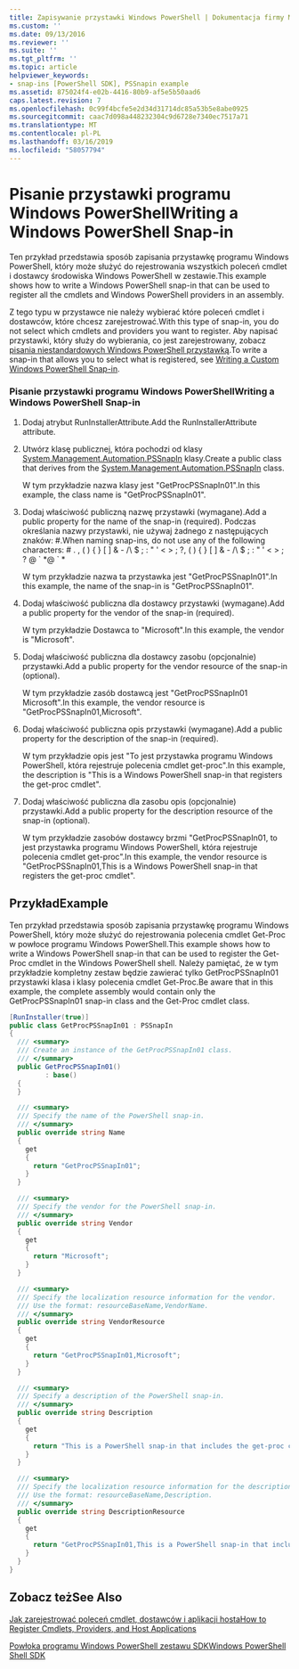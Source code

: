 ```yaml
---
title: Zapisywanie przystawki Windows PowerShell | Dokumentacja firmy Microsoft
ms.custom: ''
ms.date: 09/13/2016
ms.reviewer: ''
ms.suite: ''
ms.tgt_pltfrm: ''
ms.topic: article
helpviewer_keywords:
- snap-ins [PowerShell SDK], PSSnapin example
ms.assetid: 875024f4-e02b-4416-80b9-af5e5b50aad6
caps.latest.revision: 7
ms.openlocfilehash: 0c99f4bcfe5e2d34d31714dc85a53b5e8abe0925
ms.sourcegitcommit: caac7d098a448232304c9d6728e7340ec7517a71
ms.translationtype: MT
ms.contentlocale: pl-PL
ms.lasthandoff: 03/16/2019
ms.locfileid: "58057794"
---
```

# <a name="writing-a-windows-powershell-snap-in"></a><span data-ttu-id="f3513-102">Pisanie przystawki programu Windows PowerShell</span><span class="sxs-lookup"><span data-stu-id="f3513-102">Writing a Windows PowerShell Snap-in</span></span>

<span data-ttu-id="f3513-103">Ten przykład przedstawia sposób zapisania przystawkę programu Windows PowerShell, który może służyć do rejestrowania wszystkich poleceń cmdlet i dostawcy środowiska Windows PowerShell w zestawie.</span><span class="sxs-lookup"><span data-stu-id="f3513-103">This example shows how to write a Windows PowerShell snap-in that can be used to register all the cmdlets and Windows PowerShell providers in an assembly.</span></span>

<span data-ttu-id="f3513-104">Z tego typu w przystawce nie należy wybierać które poleceń cmdlet i dostawców, które chcesz zarejestrować.</span><span class="sxs-lookup"><span data-stu-id="f3513-104">With this type of snap-in, you do not select which cmdlets and providers you want to register.</span></span> <span data-ttu-id="f3513-105">Aby napisać przystawki, który służy do wybierania, co jest zarejestrowany, zobacz [pisania niestandardowych Windows PowerShell przystawką](./writing-a-custom-windows-powershell-snap-in.md).</span><span class="sxs-lookup"><span data-stu-id="f3513-105">To write a snap-in that allows you to select what is registered, see [Writing a Custom Windows PowerShell Snap-in](./writing-a-custom-windows-powershell-snap-in.md).</span></span>

### <a name="writing-a-windows-powershell-snap-in"></a><span data-ttu-id="f3513-106">Pisanie przystawki programu Windows PowerShell</span><span class="sxs-lookup"><span data-stu-id="f3513-106">Writing a Windows PowerShell Snap-in</span></span>

1. <span data-ttu-id="f3513-107">Dodaj atrybut RunInstallerAttribute.</span><span class="sxs-lookup"><span data-stu-id="f3513-107">Add the RunInstallerAttribute attribute.</span></span>

2. <span data-ttu-id="f3513-108">Utwórz klasę publicznej, która pochodzi od klasy [System.Management.Automation.PSSnapIn](/dotnet/api/System.Management.Automation.PSSnapIn) klasy.</span><span class="sxs-lookup"><span data-stu-id="f3513-108">Create a public class that derives from the [System.Management.Automation.PSSnapIn](/dotnet/api/System.Management.Automation.PSSnapIn) class.</span></span>

    <span data-ttu-id="f3513-109">W tym przykładzie nazwa klasy jest "GetProcPSSnapIn01".</span><span class="sxs-lookup"><span data-stu-id="f3513-109">In this example, the class name is "GetProcPSSnapIn01".</span></span>

3. <span data-ttu-id="f3513-110">Dodaj właściwość publiczną nazwę przystawki (wymagane).</span><span class="sxs-lookup"><span data-stu-id="f3513-110">Add a public property for the name of the snap-in (required).</span></span> <span data-ttu-id="f3513-111">Podczas określania nazwy przystawki, nie używaj żadnego z następujących znaków: #.</span><span class="sxs-lookup"><span data-stu-id="f3513-111">When naming snap-ins, do not use any of the following characters: # .</span></span> <span data-ttu-id="f3513-112">, ( ) { } [ ] & - /\ $ ; : " ' \< > ; ?</span><span class="sxs-lookup"><span data-stu-id="f3513-112">, ( ) { } [ ] & - /\ $ ; : " ' \< > ; ?</span></span> <span data-ttu-id="f3513-113">@ \` \*</span><span class="sxs-lookup"><span data-stu-id="f3513-113">@ \` \*</span></span>

    <span data-ttu-id="f3513-114">W tym przykładzie nazwa ta przystawka jest "GetProcPSSnapIn01".</span><span class="sxs-lookup"><span data-stu-id="f3513-114">In this example, the name of the snap-in is "GetProcPSSnapIn01".</span></span>

4. <span data-ttu-id="f3513-115">Dodaj właściwość publiczna dla dostawcy przystawki (wymagane).</span><span class="sxs-lookup"><span data-stu-id="f3513-115">Add a public property for the vendor of the snap-in (required).</span></span>

    <span data-ttu-id="f3513-116">W tym przykładzie Dostawca to "Microsoft".</span><span class="sxs-lookup"><span data-stu-id="f3513-116">In this example, the vendor is "Microsoft".</span></span>

5. <span data-ttu-id="f3513-117">Dodaj właściwość publiczna dla dostawcy zasobu (opcjonalnie) przystawki.</span><span class="sxs-lookup"><span data-stu-id="f3513-117">Add a public property for the vendor resource of the snap-in (optional).</span></span>

    <span data-ttu-id="f3513-118">W tym przykładzie zasób dostawcą jest "GetProcPSSnapIn01 Microsoft".</span><span class="sxs-lookup"><span data-stu-id="f3513-118">In this example, the vendor resource is "GetProcPSSnapIn01,Microsoft".</span></span>

6. <span data-ttu-id="f3513-119">Dodaj właściwość publiczna opis przystawki (wymagane).</span><span class="sxs-lookup"><span data-stu-id="f3513-119">Add a public property for the description of the snap-in (required).</span></span>

    <span data-ttu-id="f3513-120">W tym przykładzie opis jest "To jest przystawka programu Windows PowerShell, która rejestruje polecenia cmdlet get-proc".</span><span class="sxs-lookup"><span data-stu-id="f3513-120">In this example, the description is "This is a Windows PowerShell snap-in that registers the get-proc cmdlet".</span></span>

7. <span data-ttu-id="f3513-121">Dodaj właściwość publiczna dla zasobu opis (opcjonalnie) przystawki.</span><span class="sxs-lookup"><span data-stu-id="f3513-121">Add a public property for the description resource of the snap-in (optional).</span></span>

    <span data-ttu-id="f3513-122">W tym przykładzie zasobów dostawcy brzmi "GetProcPSSnapIn01, to jest przystawka programu Windows PowerShell, która rejestruje polecenia cmdlet get-proc".</span><span class="sxs-lookup"><span data-stu-id="f3513-122">In this example, the vendor resource is "GetProcPSSnapIn01,This is a Windows PowerShell snap-in that registers the get-proc cmdlet".</span></span>

## <a name="example"></a><span data-ttu-id="f3513-123">Przykład</span><span class="sxs-lookup"><span data-stu-id="f3513-123">Example</span></span>

<span data-ttu-id="f3513-124">Ten przykład przedstawia sposób zapisania przystawkę programu Windows PowerShell, który może służyć do rejestrowania polecenia cmdlet Get-Proc w powłoce programu Windows PowerShell.</span><span class="sxs-lookup"><span data-stu-id="f3513-124">This example shows how to write a Windows PowerShell snap-in that can be used to register the Get-Proc cmdlet in the Windows PowerShell shell.</span></span> <span data-ttu-id="f3513-125">Należy pamiętać, że w tym przykładzie kompletny zestaw będzie zawierać tylko GetProcPSSnapIn01 przystawki klasa i klasy polecenia cmdlet Get-Proc.</span><span class="sxs-lookup"><span data-stu-id="f3513-125">Be aware that in this example, the complete assembly would contain only the GetProcPSSnapIn01 snap-in class and the Get-Proc cmdlet class.</span></span>

```csharp
[RunInstaller(true)]
public class GetProcPSSnapIn01 : PSSnapIn
{
  /// <summary>
  /// Create an instance of the GetProcPSSnapIn01 class.
  /// </summary>
  public GetProcPSSnapIn01()
         : base()
  {
  }

  /// <summary>
  /// Specify the name of the PowerShell snap-in.
  /// </summary>
  public override string Name
  {
    get
    {
      return "GetProcPSSnapIn01";
    }
  }

  /// <summary>
  /// Specify the vendor for the PowerShell snap-in.
  /// </summary>
  public override string Vendor
  {
    get
    {
      return "Microsoft";
    }
  }

  /// <summary>
  /// Specify the localization resource information for the vendor.
  /// Use the format: resourceBaseName,VendorName.
  /// </summary>
  public override string VendorResource
  {
    get
    {
      return "GetProcPSSnapIn01,Microsoft";
    }
  }

  /// <summary>
  /// Specify a description of the PowerShell snap-in.
  /// </summary>
  public override string Description
  {
    get
    {
      return "This is a PowerShell snap-in that includes the get-proc cmdlet.";
    }
  }

  /// <summary>
  /// Specify the localization resource information for the description.
  /// Use the format: resourceBaseName,Description.
  /// </summary>
  public override string DescriptionResource
  {
    get
    {
      return "GetProcPSSnapIn01,This is a PowerShell snap-in that includes the get-proc cmdlet.";
    }
  }
}
```

## <a name="see-also"></a><span data-ttu-id="f3513-126">Zobacz też</span><span class="sxs-lookup"><span data-stu-id="f3513-126">See Also</span></span>

[<span data-ttu-id="f3513-127">Jak zarejestrować poleceń cmdlet, dostawców i aplikacji hosta</span><span class="sxs-lookup"><span data-stu-id="f3513-127">How to Register Cmdlets, Providers, and Host Applications</span></span>](http://msdn.microsoft.com/en-us/a41e9054-29c8-40ab-bf2b-8ce4e7ec1c8c)

[<span data-ttu-id="f3513-128">Powłoka programu Windows PowerShell zestawu SDK</span><span class="sxs-lookup"><span data-stu-id="f3513-128">Windows PowerShell Shell SDK</span></span>](../windows-powershell-reference.md)
